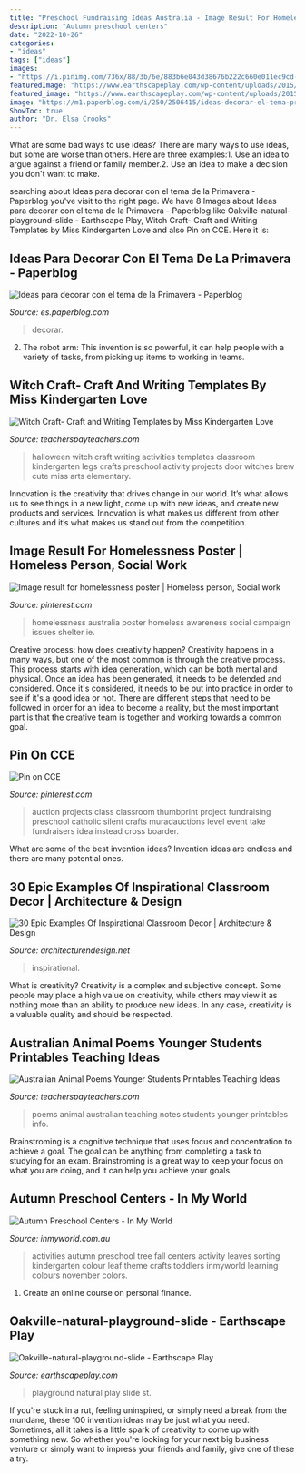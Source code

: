 ```yaml
---
title: "Preschool Fundraising Ideas Australia - Image Result For Homelessness Poster"
description: "Autumn preschool centers"
date: "2022-10-26"
categories:
- "ideas"
tags: ["ideas"]
images:
- "https://i.pinimg.com/736x/88/3b/6e/883b6e043d38676b222c660e011ec9cd--campaign-ideas-catholic.jpg"
featuredImage: "https://www.earthscapeplay.com/wp-content/uploads/2015/06/St.Marg-29.jpg"
featured_image: "https://www.earthscapeplay.com/wp-content/uploads/2015/06/St.Marg-29.jpg"
image: "https://m1.paperblog.com/i/250/2506415/ideas-decorar-el-tema-primavera-L-S3I1kv.jpeg"
ShowToc: true
author: "Dr. Elsa Crooks"
---
```



What are some bad ways to use ideas?
There are many ways to use ideas, but some are worse than others. Here are three examples:1. Use an idea to argue against a friend or family member.2. Use an idea to make a decision you don't want to make.
	

		
searching about Ideas para decorar con el tema de la Primavera - Paperblog you've visit to the right page. We have 8 Images about Ideas para decorar con el tema de la Primavera - Paperblog like Oakville-natural-playground-slide - Earthscape Play, Witch Craft- Craft and Writing Templates by Miss Kindergarten Love and also Pin on CCE. Here it is:
		
    
## Ideas Para Decorar Con El Tema De La Primavera - Paperblog

<img loading=lazy src="https://m1.paperblog.com/i/250/2506415/ideas-decorar-el-tema-primavera-L-S3I1kv.jpeg" onerror="this.onerror=null;this.src='https://tse3.mm.bing.net/th?id=OIP.m9IR08l5jFKekHP0kmiL_QHaKX&amp;pid=15.1';" alt="Ideas para decorar con el tema de la Primavera - Paperblog">

_Source: es.paperblog.com_

>decorar. 

	

2. The robot arm: This invention is so powerful, it can help people with a variety of tasks, from picking up items to working in teams.

    
## Witch Craft- Craft And Writing Templates By Miss Kindergarten Love

<img loading=lazy src="https://ecdn.teacherspayteachers.com/thumbitem/Witch-Craft-Craft-and-Writing-Templates-1456876980/original-338661-2.jpg" onerror="this.onerror=null;this.src='https://tse3.mm.bing.net/th?id=OIP.0hahcQNJ-DPSzzstzUTonQAAAA&amp;pid=15.1';" alt="Witch Craft- Craft and Writing Templates by Miss Kindergarten Love">

_Source: teacherspayteachers.com_

>halloween witch craft writing activities templates classroom kindergarten legs crafts preschool activity projects door witches brew cute miss arts elementary. 

	

Innovation is the creativity that drives change in our world. It’s what allows us to see things in a new light, come up with new ideas, and create new products and services. Innovation is what makes us different from other cultures and it’s what makes us stand out from the competition.

    
## Image Result For Homelessness Poster | Homeless Person, Social Work

<img loading=lazy src="https://i.pinimg.com/736x/88/3b/6e/883b6e043d38676b222c660e011ec9cd--campaign-ideas-catholic.jpg" onerror="this.onerror=null;this.src='https://tse4.mm.bing.net/th?id=OIP.PogPxbkjTQ2ytGCAxfo_dAHaKb&amp;pid=15.1';" alt="Image result for homelessness poster | Homeless person, Social work">

_Source: pinterest.com_

>homelessness australia poster homeless awareness social campaign issues shelter ie. 

	

Creative process: how does creativity happen?
Creativity happens in a many ways, but one of the most common is through the creative process. This process starts with idea generation, which can be both mental and physical. Once an idea has been generated, it needs to be defended and considered. Once it's considered, it needs to be put into practice in order to see if it's a good idea or not. There are different steps that need to be followed in order for an idea to become a reality, but the most important part is that the creative team is together and working towards a common goal.

    
## Pin On CCE

<img loading=lazy src="http://media-cache-ak0.pinimg.com/640x/87/67/31/876731cab1b8023f62b9af7a41bca339.jpg" onerror="this.onerror=null;this.src='https://tse2.mm.bing.net/th?id=OIP.g5HqCDpCX4SZS8Mt2kXL5gHaJ3&amp;pid=15.1';" alt="Pin on CCE">

_Source: pinterest.com_

>auction projects class classroom thumbprint project fundraising preschool catholic silent crafts muradauctions level event take fundraisers idea instead cross boarder. 

	

What are some of the best invention ideas?
Invention ideas are endless and there are many potential ones.

    
## 30 Epic Examples Of Inspirational Classroom Decor | Architecture &amp; Design

<img loading=lazy src="https://cdn.architecturendesign.net/wp-content/uploads/2015/05/AD-Epic-Examples-Of-Inspirational-Classroom-Decor-21.jpg" onerror="this.onerror=null;this.src='https://tse4.mm.bing.net/th?id=OIP.LPFPVbZNYZ0Aw4D6nWJhrQHaFj&amp;pid=15.1';" alt="30 Epic Examples Of Inspirational Classroom Decor | Architecture &amp; Design">

_Source: architecturendesign.net_

>inspirational. 

	

What is creativity?
Creativity is a complex and subjective concept. Some people may place a high value on creativity, while others may view it as nothing more than an ability to produce new ideas. In any case, creativity is a valuable quality and should be respected.

    
## Australian Animal Poems Younger Students Printables Teaching Ideas

<img loading=lazy src="https://ecdn.teacherspayteachers.com/thumbitem/Australian-Animal-Poems-Younger-Students-Printables-Teaching-Ideas-notes-Info-1066891-1500873475/original-1066891-2.jpg" onerror="this.onerror=null;this.src='https://tse4.mm.bing.net/th?id=OIP.aCVMoAp5hyzctNTj3T5tIAAAAA&amp;pid=15.1';" alt="Australian Animal Poems Younger Students Printables Teaching Ideas">

_Source: teacherspayteachers.com_

>poems animal australian teaching notes students younger printables info. 

	

Brainstroming is a cognitive technique that uses focus and concentration to achieve a goal. The goal can be anything from completing a task to studying for an exam. Brainstroming is a great way to keep your focus on what you are doing, and it can help you achieve your goals.

    
## Autumn Preschool Centers - In My World

<img loading=lazy src="http://www.inmyworld.com.au/wp-content/uploads/2016/09/Autumn-Tree-Colour-Sort.jpg" onerror="this.onerror=null;this.src='https://tse1.mm.bing.net/th?id=OIP.FKDNbVzfIP_SzDvc3DLyzQHaLH&amp;pid=15.1';" alt="Autumn Preschool Centers - In My World">

_Source: inmyworld.com.au_

>activities autumn preschool tree fall centers activity leaves sorting kindergarten colour leaf theme crafts toddlers inmyworld learning colours november colors. 

	

1. Create an online course on personal finance.

    
## Oakville-natural-playground-slide - Earthscape Play

<img loading=lazy src="https://www.earthscapeplay.com/wp-content/uploads/2015/06/St.Marg-29.jpg" onerror="this.onerror=null;this.src='https://tse2.mm.bing.net/th?id=OIP.LARCVoGu-Y7wIVIyt2uPRgHaEo&amp;pid=15.1';" alt="Oakville-natural-playground-slide - Earthscape Play">

_Source: earthscapeplay.com_

>playground natural play slide st. 

	

If you're stuck in a rut, feeling uninspired, or simply need a break from the mundane, these 100 invention ideas may be just what you need. Sometimes, all it takes is a little spark of creativity to come up with something new. So whether you're looking for your next big business venture or simply want to impress your friends and family, give one of these a try.


